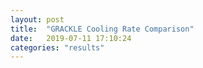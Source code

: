 ```yaml
---
layout: post
title:  "GRACKLE Cooling Rate Comparison"
date:   2019-07-11 17:10:24 
categories: "results"
---
```

